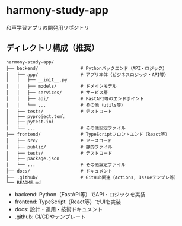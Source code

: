 # harmony-study-app
和声学習アプリの開発用リポジトリ

## ディレクトリ構成（推奨）

```
harmony-study-app/
├── backend/                # Pythonバックエンド（API・ロジック）
│   ├── app/                # アプリ本体（ビジネスロジック・API等）
│   │   ├── __init__.py
│   │   ├── models/         # ドメインモデル
│   │   ├── services/       # サービス層
│   │   ├── api/            # FastAPI等のエンドポイント
│   │   └── ...             # その他（utils等）
│   ├── tests/              # テストコード
│   ├── pyproject.toml
│   ├── pytest.ini
│   └── ...                 # その他設定ファイル
├── frontend/               # TypeScriptフロントエンド（React等）
│   ├── src/                # ソースコード
│   ├── public/             # 静的ファイル
│   ├── tests/              # テストコード
│   ├── package.json
│   └── ...                 # その他設定ファイル
├── docs/                   # ドキュメント
├── .github/                # GitHub関連（Actions, Issueテンプレ等）
└── README.md
```

- backend: Python（FastAPI等）でAPI・ロジックを実装
- frontend: TypeScript（React等）でUIを実装
- docs: 設計・運用・技術ドキュメント
- .github: CI/CDやテンプレート
